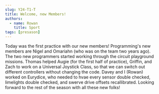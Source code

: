 ```yaml
---
slug: Y24-T1-T
title: Welcome, new Members!
authors:
  - name: Rowan 
    title: Sport
tags: [presason]
---
```

Today was the first practice with our new members! Programming's new members are Nigel and Omariahn (who was on the team two years ago). The two new programmers started working through the circuit playground missions. Thomas helped Augie (for the first half of practice), Griffin, and Zach to work on a Universal Joystick Class, so that we can switch out different controllers without changing the code. Davey and I (Rowan) worked on Eurydice, who needed to hvae every sensor double checked, limelights double checked, and swerve drive offsets recallibrated. Looking forward to the rest of the season with all these new folks!